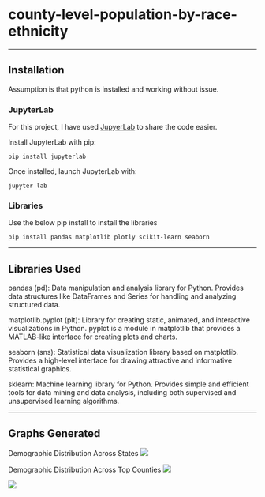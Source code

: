 # county-level-population-by-race-ethnicity
---
## Installation
Assumption is that python is installed and working without issue.
### JupyterLab
For this project, I have used [JupyerLab](https://jupyter.org/install) to share the code easier.

Install JupyterLab with pip:

```pip install jupyterlab```

Once installed, launch JupyterLab with:

```jupyter lab```

### Libraries
Use the below pip install to install the libraries

```pip install pandas matplotlib plotly scikit-learn seaborn```

---

## Libraries Used

pandas (pd):
Data manipulation and analysis library for Python.
Provides data structures like DataFrames and Series for handling and analyzing structured data.

matplotlib.pyplot (plt):
Library for creating static, animated, and interactive visualizations in Python.
pyplot is a module in matplotlib that provides a MATLAB-like interface for creating plots and charts.

seaborn (sns):
Statistical data visualization library based on matplotlib.
Provides a high-level interface for drawing attractive and informative statistical graphics.

sklearn:
Machine learning library for Python.
Provides simple and efficient tools for data mining and data analysis, including both supervised and unsupervised learning algorithms.

---

## Graphs Generated

Demographic Distribution Across States
![](demographic-distribution-across-states.png)


Demographic Distribution Across Top Counties
![](demographic-distribution-across-states-across-top-counties.png)


![](year-by-year-precent-change-in-population.png)